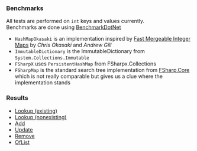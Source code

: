 ### Benchmarks

All tests are performed on `int` keys and values currently.  
Benchmarks are done using [BenchmarkDotNet](https://github.com/dotnet/BenchmarkDotNet)

* `HashMapOkasaki` is an implementation inspired by [Fast Mergeable Integer Maps](http://ittc.ku.edu/~andygill/papers/IntMap98.pdf) by *Chris Okasaki* and *Andrew Gill*
* `ImmutableDictionary` is the ImmutableDictionary from `System.Collections.Immutable`
* `FSharpX` uses `PersistentHashMap` from FSharpx.Collections
* `FSharpMap` is the standard search tree implementation from [FSharp.Core](https://github.com/dotnet/fsharp/blob/master/src/fsharp/FSharp.Core/map.fs) which is not really comparable but gives us a clue where the implementation stands


### Results

* [Lookup (existing)](https://github.com/krauthaufen/ImmutableHashCollections/wiki/Lookup---existing)
* [Lookup (nonexisting)](https://github.com/krauthaufen/ImmutableHashCollections/wiki/Lookup-nonexisting)
* [Add](https://github.com/krauthaufen/ImmutableHashCollections/wiki/Add)
* [Update](https://github.com/krauthaufen/ImmutableHashCollections/wiki/Update)
* [Remove](https://github.com/krauthaufen/ImmutableHashCollections/wiki/Remove)
* [OfList](https://github.com/krauthaufen/ImmutableHashCollections/wiki/OfList)

